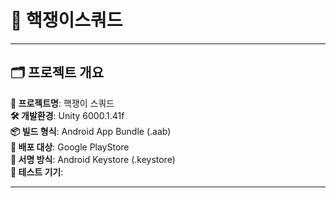 # 📱 핵쟁이스쿼드

---

## 🗂️ 프로젝트 개요

**📛 프로젝트명**: 핵쟁이 스쿼드  
**🛠 개발환경**: Unity 6000.1.41f  
**📦 빌드 형식**: Android App Bundle (.aab)  
**🚀 배포 대상**: Google PlayStore  
**🔐 서명 방식**: Android Keystore (.keystore)  
**📱 테스트 기기**: 

---

